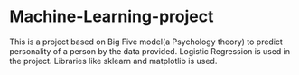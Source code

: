# Machine-Learning-project
This is a project based on Big Five model(a Psychology theory) to predict personality of a person by the data provided.
Logistic Regression is used  in the project.
Libraries like sklearn and matplotlib is used.
